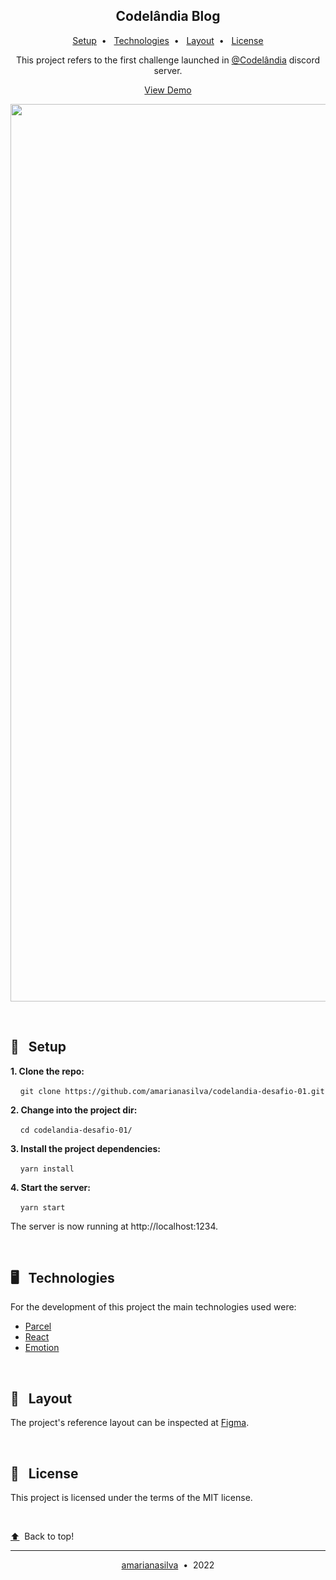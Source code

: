 <h2 align="center">Codelândia Blog</h2>
<p align="center">
  <a href="#-Setup">Setup</a>&nbsp;&nbsp;•&nbsp;&nbsp;
  <a href="#-Technologies">Technologies</a>&nbsp;&nbsp;•&nbsp;&nbsp;
  <a href="#-Layout">Layout</a>&nbsp;&nbsp;•&nbsp;&nbsp;
  <a href="#-License">License</a>
</p>
<p align="center">This project refers to the first challenge launched in <a href="https://discord.gg/wNCWTVuxyz">@Codelândia</a> discord server.</p>
<p align="center"><a href="https://codelandia-desafio-01.netlify.app/">View Demo</a></p>
<p align="center">
  <img width="1436" alt="Screenshot 2022-06-12 at 20 08 14" src="https://user-images.githubusercontent.com/88731499/173249392-cadcc6cb-6408-449d-8207-f979a253f6f8.png">
</p>

</br>

## 🚀 &nbsp;&nbsp;Setup

**1. Clone the repo:**

&nbsp;&nbsp;&nbsp;&nbsp;`git clone https://github.com/amarianasilva/codelandia-desafio-01.git`

**2. Change into the project dir:**

&nbsp;&nbsp;&nbsp;&nbsp;`cd codelandia-desafio-01/`

**3. Install the project dependencies:**

&nbsp;&nbsp;&nbsp;&nbsp;`yarn install`

**4. Start the server:**

&nbsp;&nbsp;&nbsp;&nbsp;`yarn start`

The server is now running at http://localhost:1234.

</br>

## 🖥 &nbsp;&nbsp;Technologies

For the development of this project the main technologies used were:

- [Parcel](https://parceljs.org/)
- [React](https://reactjs.org/)
- [Emotion](https://emotion.sh/docs/styled)

</br>

## 💅 &nbsp;&nbsp;Layout

The project's reference layout can be inspected at [Figma](https://www.figma.com/file/Yb9IBH56g7T1hdIyZ3BMNO/Codel%C3%A2ndia-Desafios?node-id=0%3A1).

</br>

## 🪪 &nbsp;&nbsp;License

This project is licensed under the terms of the MIT license.

</br>

<p><a href="#Codelândia-Blog">⬆️</a>&nbsp;&nbsp;Back to top!</p>

---

<p align="center"><a href="https://github.com/amarianasilva">amarianasilva</a>&nbsp;&nbsp;•&nbsp;&nbsp;2022</p>


